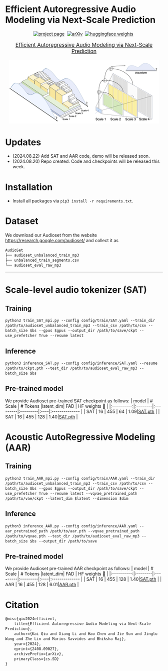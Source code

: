 # Efficient Autoregressive Audio Modeling via Next-Scale Prediction


<div align="center">

[![project page](https://img.shields.io/badge/AAR%20project%20page-lightblue)]()&nbsp;
[![arXiv](https://img.shields.io/badge/arXiv%20paper-2404.02905-b31b1b.svg)](https://arxiv.org/pdf/2408.09027)&nbsp;
[![huggingface weights](https://img.shields.io/badge/%F0%9F%A4%97%20Weights-yellow)](https://huggingface.co/qiuk6/AAR)&nbsp;

</div>
<p align="center" style="font-size: larger;">
  <a href="https://arxiv.org/pdf/2408.09027">Efficient Autoregressive Audio Modeling via Next-Scale Prediction</a>
</p>

<p align="center">
<img src="assets/pipeline.png" width=95%>
<p>

<be>
  
# Updates 
- (2024.08.22) Add SAT and AAR code, demo will be released soon.
- (2024.08.20) Repo created. Code and checkpoints will be released this week.


# Installation

- Install all packages via ```pip3 install -r requirements.txt```.


# Dataset

We download our Audioset from the website https://research.google.com/audioset/ and collect it as 

```
AudioSet
├── audioset_unbalanced_train_mp3
├── unbalanced_train_segments.csv
└── audioset_eval_raw_mp3
```

---

# Scale-level audio tokenizer (SAT)

## Training

```
python3 train_SAT_mpi.py --config config/train/SAT.yaml --train_dir /path/to/audioset_unbalanced_train_mp3 --train_csv /path/to/csv --batch_size $bs --gpus $gpus --output_dir /path/to/save/ckpt --use_prefetcher True --resume latest
```

## Inference

```
python3 inference_SAT.py --config config/inference/SAT.yaml --resume /path/to/ckpt.pth --test_dir /path/to/audioset_eval_raw_mp3 --batch_size $bs
```

## Pre-trained model
We provide Audioset pre-trained SAT checkpoint as follows:
|   model    | # Scale | # Tokens |latent_dim| FAD | HF weights 🤗  |
|:----------:|:--------|:---------|:---------|:----|:-------------- |
|    SAT     |    16   |   455    |   64     | 1.09|[SAT.pth](https://huggingface.co/qiuk6/AAR/resolve/main/SAT_bs_1536_d1024_lat64.pth) |
|    SAT     |   16    |   455    |  128     | 1.40|[SAT.pth](https://huggingface.co/qiuk6/AAR/resolve/main/SAT_d128_lat128.pth)     |


# Acoustic AutoRegressive Modeling (AAR)

## Training

```
python3 train_AAR_mpi.py --config config/train/AAR.yaml --train_dir /path/to/audioset_unbalanced_train_mp3 --train_csv /path/to/csv --batch_size $bs --gpus $gpus --output_dir /path/to/save/ckpt --use_prefetcher True --resume latest --vqvae_pretrained_path /path/to/vae/ckpt --latent_dim $latent --dimension $dim 
```

## Inference

```
python3 inference_AAR.py --config config/inference/AAR.yaml --aar_pretrained_path /path/to/aar.pth --vqvae_pretrained_path /path/to/vqvae.pth --test_dir /path/to/audioset_eval_raw_mp3 --batch_size $bs --output_dir /path/to/save
```

## Pre-trained model
We provide Audioset pre-trained AAR checkpoint as follows:
|   model    | # Scale | # Tokens |latent_dim| FAD | HF weights 🤗  |
|:----------:|:--------|:---------|:---------|:----|:-------------- |
|    SAT     |   16    |   455    |  128     | 1.40|[SAT.pth](https://huggingface.co/qiuk6/AAR/resolve/main/SAT_d128_lat128.pth)     |
|    AAR     |    16   |   455    |   128     | 6.01|[AAR.pth](https://huggingface.co/qiuk6/AAR/resolve/main/AAR_d16_bs2048.pth) |

# Citation
```
@misc{qiu2024efficient,
    title={Efficient Autoregressive Audio Modeling via Next-Scale Prediction},
    author={Kai Qiu and Xiang Li and Hao Chen and Jie Sun and Jinglu Wang and Zhe Lin and Marios Savvides and Bhiksha Raj},
    year={2024},
    eprint={2408.09027},
    archivePrefix={arXiv},
    primaryClass={cs.SD}
}
```
